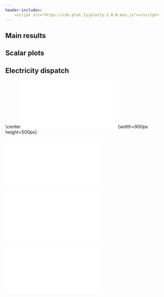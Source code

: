 ```yaml
---
header-includes: 
    <script src="https://cdn.plot.ly/plotly-2.0.0.min.js"></script>
---
```


## Main results

## Scalar plots

## Electricity dispatch

\center
![Plot 1](BB-electricity_01.html){width=900px height=500px}

![Plot 2](BB-electricity_07.html)

![Plot 3](BE-electricity_01.html)

![Plot 4](BE-electricity_07.html)
